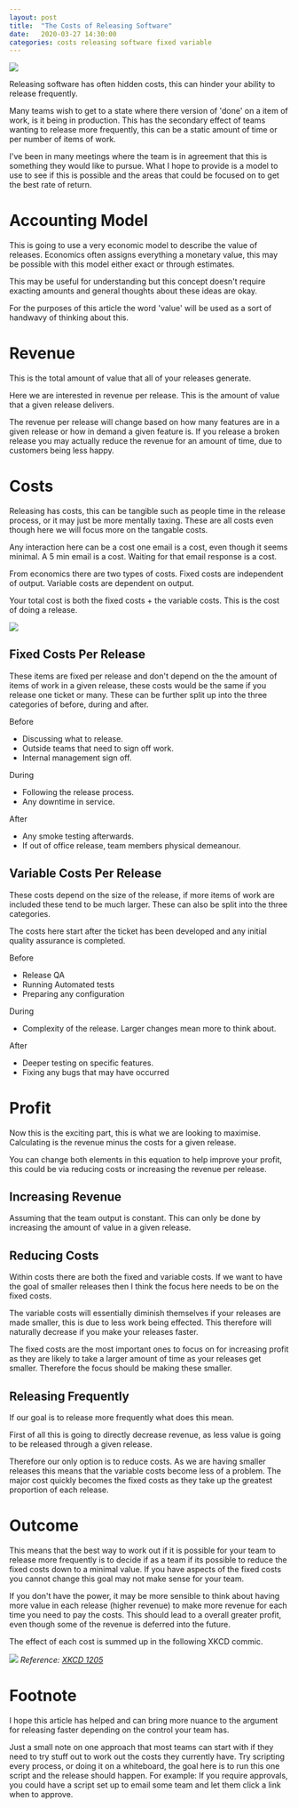 ```yaml
---
layout: post
title:  "The Costs of Releasing Software"
date:   2020-03-27 14:30:00
categories: costs releasing software fixed variable
---
```


![](/assets/images/posts/costs-of-software/header.png)

Releasing software has often hidden costs, this can hinder your ability to release frequently.

Many teams wish to get to a state where there version of 'done' on a item of work, is it being in production. This has the secondary effect of teams wanting to release more frequently, this can be a static amount of time or per number of items of work.

I've been in many meetings where the team is in agreement that this is something they would like to pursue. What I hope to provide is a model to use to see if this is possible and the areas that could be focused on to get the best rate of return.

# Accounting Model

This is going to use a very economic model to describe the value of releases. Economics often assigns everything a monetary value, this may be possible with this model either exact or through estimates.

This may be useful for understanding but this concept doesn't require exacting amounts and general thoughts about these ideas are okay.

For the purposes of this article the word 'value' will be used as a sort of handwavy of thinking about this.

# Revenue

This is the total amount of value that all of your releases generate.

Here we are interested in revenue per release. This is the amount of value that a given release delivers.

The revenue per release will change based on how many features are in a given release or how in demand a given feature is. If you release a broken release you may actually reduce the revenue for an amount of time, due to customers being less happy.

# Costs

Releasing has costs, this can be tangible such as people time in the release process, or it may just be more mentally taxing. These are all costs even though here we will focus more on the tangable costs. 

Any interaction here can be a cost one email is a cost, even though it seems minimal. A 5 min email is a cost. Waiting for that email response is a cost.

From economics there are two types of costs. Fixed costs are independent of output. Variable costs are dependent on output.

Your total cost is both the fixed costs + the variable costs. This is the cost of doing a release.

![](/assets/images/posts/costs-of-software/costs.png)

## Fixed Costs Per Release

These items are fixed per release and don't depend on the the amount of items of work in a given release, these costs would be the same if you release one ticket or many. These can be further split up into the three categories of before, during and after.

Before
* Discussing what to release.
* Outside teams that need to sign off work.
* Internal management sign off.

During
* Following the release process.
* Any downtime in service.

After
* Any smoke testing afterwards.
* If out of office release, team members physical demeanour.


## Variable Costs Per Release

These costs depend on the size of the release, if more items of work are included these tend to be much larger. These can also be split into the three categories.

The costs here start after the ticket has been developed and any initial quality assurance is completed.

Before
* Release QA
* Running Automated tests
* Preparing any configuration

During
* Complexity of the release. Larger changes mean more to think about.

After
* Deeper testing on specific features.
* Fixing any bugs that may have occurred


# Profit

Now this is the exciting part, this is what we are looking to maximise. Calculating is the revenue minus the costs for a given release.

You can change both elements in this equation to help improve your profit, this could be via reducing costs or increasing the revenue per release.

## Increasing Revenue

Assuming that the team output is constant. This can only be done by increasing the amount of value in a given release.

## Reducing Costs

Within costs there are both the fixed and variable costs. If we want to have the goal of smaller releases then I think the focus here needs to be on the fixed costs.

The variable costs will essentially diminish themselves if your releases are made smaller, this is due to less work being effected. This therefore will naturally decrease if you make your releases faster.

The fixed costs are the most important ones to focus on for increasing profit as they are likely to take a larger amount of time as your releases get smaller. Therefore the focus should be making these smaller.

## Releasing Frequently

If our goal is to release more frequently what does this mean.

First of all this is going to directly decrease revenue, as less value is going to be released through a given release.

Therefore our only option is to reduce costs. As we are having smaller releases this means that the variable costs become less of a problem. The major cost quickly becomes the fixed costs as they take up the greatest proportion of each release.


# Outcome

This means that the best way to work out if it is possible for your team to release more frequently is to decide if as a team if its possible to reduce the fixed costs down to a minimal value. If you have aspects of the fixed costs you cannot change this goal may not make sense for your team.

If you don't have the power, it may be more sensible to think about having more value in each release (higher revenue) to make more revenue for each time you need to pay the costs. This should lead to a overall greater profit, even though some of the revenue is deferred into the future.

The effect of each cost is summed up in the following XKCD commic.

![](/assets/images/posts/costs-of-software/xkcd-1205.png)
*Reference: [XKCD 1205][xkcd1205]*

# Footnote

I hope this article has helped and can bring more nuance to the argument for releasing faster depending on the control your team has.

Just a small note on one approach that most teams can start with if they need to try stuff out to work out the costs they currently have. Try scripting every process, or doing it on a whiteboard, the goal here is to run this one script and the release should happen. For example: If you require approvals, you could have a script set up to email some team and let them click a link when to approve.


[xkcd1205]: https://xkcd.com/1205/
